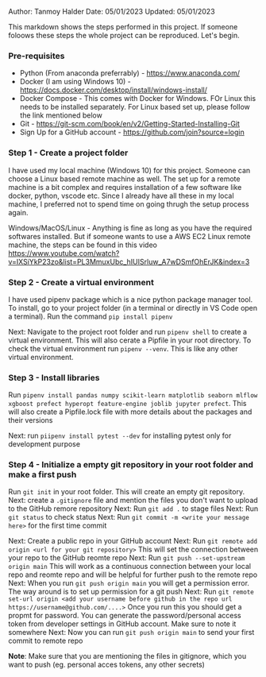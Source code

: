 Author: Tanmoy Halder
Date: 05/01/2023
Updated: 05/01/2023

This markdown shows the steps performed in this project. If someone foloows these steps the whole project can be reproduced. Let's begin.

### Pre-requisites

- Python (From anaconda preferrably) - https://www.anaconda.com/
- Docker (I am using Windows 10) - https://docs.docker.com/desktop/install/windows-install/
- Docker Compose - This comes with Docker for Windows. FOr Linux this needs to be installed separately. For Linux based set up, please follow the link mentioned below
- Git - https://git-scm.com/book/en/v2/Getting-Started-Installing-Git
- Sign Up for a GitHub account - https://github.com/join?source=login

### Step 1 - Create a project folder

I have used my local machine (Windows 10) for this project. Someone can choose a Linux based remote machine as well. The set up for a remote machine is a bit complex and requires installation of a few software like docker, python, vscode etc. Since I already have all these in my local machine, I preferred not to spend time on going thrugh the setup process again. 

Windows/MacOS/Linux - Anything is fine as long as you have the required softwares installed. But if someone wants to use a AWS EC2 Linux remote machine, the steps can be found in this video https://www.youtube.com/watch?v=IXSiYkP23zo&list=PL3MmuxUbc_hIUISrluw_A7wDSmfOhErJK&index=3

### Step 2 - Create a virtual environment

I have used pipenv package which is a nice python package manager tool. To install, go to your project folder (in a terminal or directly in VS Code open a terminal). Run the command `pip install pipenv`

Next: Navigate to the project root folder and run `pipenv shell` to create a virtual environment. This will also cerate a Pipfile in your root directory. To check the virtual environment run `pipenv --venv`. This is like any other virtual environment.

### Step 3 - Install libraries

Run `pipenv install pandas numpy scikit-learn matplotlib seaborn mlflow xgboost prefect hyperopt feature-engine joblib jupyter prefect`. This will also create a Pipfile.lock file with more details about the packages and their versions

Next: run `piipenv install pytest --dev` for installing pytest only for development purpose

### Step 4 - Initialize a empty git repository in your root folder and make a first push

Run `git init` in your root folder. This will create an empty git repository.
Next: create a `.gitignore` file and mention the files you don't want to upload to the GitHub remore repository
Next: Run `git add .` to stage files
Next: Run `git status` to check status
Next: Run `git commit -m <write your message here>` for the first time commit

Next: Create a public repo in your GitHub account
Next: Run `git remote add origin <url for your git repository>` This will set the connection between your repo to the GitHub reomte repo
Next: Run `git push --set-upstream origin main` This will work as a continuous connection between your local repo and reomte repo and will be helpful for further push to the remote repo
Next: When you run `git push origin main` you will get a permission error. The way around is to set up permission for a git push
Next: Run `git remote set-url origin <add your username before github in the repo url https://username@github.com/....>` Once you run this you should get a propmt for password. You can generate the password/personal access token from developer settings in GitHub account. Make sure to note it somewhere
Next: Now you can run `git push origin main` to send your first commit to remote repo

**Note**: Make sure that you are mentioning the files in gitignore, which you want to push (eg. personal acces tokens, any other secrets)


